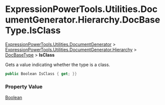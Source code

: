 ﻿# ExpressionPowerTools.Utilities.DocumentGenerator.Hierarchy.DocBaseType.IsClass

[ExpressionPowerTools.Utilities.DocumentGenerator](ExpressionPowerTools.Utilities.DocumentGenerator.a.md) > [ExpressionPowerTools.Utilities.DocumentGenerator.Hierarchy](ExpressionPowerTools.Utilities.DocumentGenerator.Hierarchy.n.md) > [DocBaseType](ExpressionPowerTools.Utilities.DocumentGenerator.Hierarchy.DocBaseType.cs.md) > **IsClass**

Gets a value indicating whether the type is a class.

```csharp
public Boolean IsClass { get; }}
```

### Property Value

 [Boolean](https://docs.microsoft.com/dotnet/api/system.boolean) 

